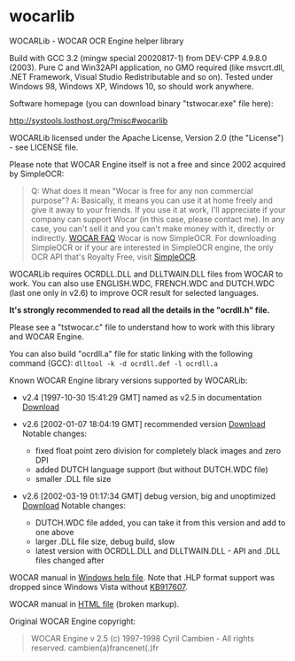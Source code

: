 # wocarlib
WOCARLib - WOCAR OCR Engine helper library

Build with GCC 3.2 (mingw special 20020817-1) from DEV-CPP 4.9.8.0 (2003).
Pure C and Win32API application, no GMO required
(like msvcrt.dll, .NET Framework, Visual Studio Redistributable and so on).
Tested under Windows 98, Windows XP, Windows 10, so should work anywhere.

Software homepage (you can download binary "tstwocar.exe" file here):

http://systools.losthost.org/?misc#wocarlib

WOCARLib licensed under the Apache License, Version 2.0 (the "License") - see LICENSE file.

Please note that WOCAR Engine itself is not a free and since 2002 acquired by SimpleOCR:

> Q: What does it mean "Wocar is free for any non commercial purpose"?
> A: Basically, it means you can use it at home freely and give it away to your friends. If you use it at work, I'll appreciate if your company can support Wocar (in this case, please contact me). In any case, you can't sell it and you can't make money with it, directly or indirectly.
> [WOCAR FAQ](https://web.archive.org/web/20040412193825/http://ccambien.free.fr/wocar/faq.html)
> Wocar is now SimpleOCR. For downloading SimpleOCR or if your are interested in SimpleOCR engine, the only OCR API that's Royalty Free, visit [SimpleOCR](https://www.simpleocr.com/).

WOCARLib requires OCRDLL.DLL and DLLTWAIN.DLL files from WOCAR to work.
You can also use ENGLISH.WDC, FRENCH.WDC and DUTCH.WDC (last one only in v2.6) to improve OCR result for selected languages.

**It's strongly recommended to read all the details in the "ocrdll.h" file.**

Please see a "tstwocar.c" file to understand how to work with this library and WOCAR Engine.

You can also build "ocrdll.a" file for static linking with the following command (GCC):
`dlltool -k -d ocrdll.def -l ocrdll.a`

Known WOCAR Engine library versions supported by WOCARLib:

- v2.4 [1997-10-30 15:41:29 GMT] named as v2.5 in documentation
  [Download](https://web.archive.org/web/20070324035310/http://ccambien.free.fr/wocar25.zip)

- v2.6 [2002-01-07 18:04:19 GMT] recommended version
  [Download](https://web.archive.org/web/20020228023446/http://www.simpleocr.com/Download/SimpleOCR.exe)
  Notable changes:
  - fixed float point zero division for completely black images and zero DPI
  - added DUTCH language support (but without DUTCH.WDC file)
  - smaller .DLL file size

- v2.6 [2002-03-19 01:17:34 GMT] debug version, big and unoptimized
  [Download](https://web.archive.org/web/20020402130839/http://www.simpleocr.com/Download/SimpleOCR.exe)
  Notable changes:
  - DUTCH.WDC file added, you can take it from this version and add to one above
  - larger .DLL file size, debug build, slow
  - latest version with OCRDLL.DLL and DLLTWAIN.DLL - API and .DLL files changed after

WOCAR manual in [Windows help file](https://web.archive.org/web/20051023121456/http://ccambien.free.fr/wocar/dlldoc25.zip).
Note that .HLP format support was dropped since Windows Vista without [KB917607](https://support.microsoft.com/en-us/help/917607/feature-not-included-help-not-supported-error-opening-help-windows).

WOCAR manual in [HTML file](https://web.archive.org/web/20041022005911/http://ccambien.free.fr:80/wocar/dlldoc.html) (broken markup).

Original WOCAR Engine copyright:

> WOCAR Engine v 2.5
> (c) 1997-1998 Cyril Cambien - All rights reserved.
> cambien(a)francenet(.)fr